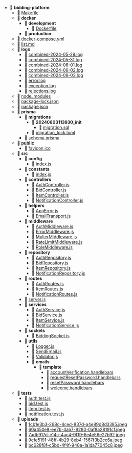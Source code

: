 - 📂 __bidding\-platform__
   - 📄 [Makefile](Makefile)
   - 📂 __docker__
     - 📂 __development__
       - 📄 [Dockerfile](docker/development/Dockerfile)
     - 📂 __production__
   - 📄 [docker\-compose.yml](docker-compose.yml)
   - 📄 [list.md](list.md)
   - 📂 __logs__
     - 📄 [combined\-2024\-05\-29.log](logs/combined-2024-05-29.log)
     - 📄 [combined\-2024\-05\-31.log](logs/combined-2024-05-31.log)
     - 📄 [combined\-2024\-06\-01.log](logs/combined-2024-06-01.log)
     - 📄 [combined\-2024\-06\-02.log](logs/combined-2024-06-02.log)
     - 📄 [combined\-2024\-06\-03.log](logs/combined-2024-06-03.log)
     - 📄 [error.log](logs/error.log)
     - 📄 [exception.log](logs/exception.log)
     - 📄 [rejections.log](logs/rejections.log)
   - 📄 [node\_modules](node_modules)
   - 📄 [package\-lock.json](package-lock.json)
   - 📄 [package.json](package.json)
   - 📂 __prisma__
     - 📂 __migrations__
       - 📂 __20240603113930\_init__
         - 📄 [migration.sql](prisma/migrations/20240603113930_init/migration.sql)
       - 📄 [migration\_lock.toml](prisma/migrations/migration_lock.toml)
     - 📄 [schema.prisma](prisma/schema.prisma)
   - 📂 __public__
     - 📄 [favicon.ico](public/favicon.ico)
   - 📂 __src__
     - 📂 __config__
       - 📄 [index.js](src/config/index.js)
     - 📂 __constants__
       - 📄 [index.js](src/constants/index.js)
     - 📂 __controllers__
       - 📄 [AuthController.js](src/controllers/AuthController.js)
       - 📄 [BidController.js](src/controllers/BidController.js)
       - 📄 [ItemController.js](src/controllers/ItemController.js)
       - 📄 [NotificationController.js](src/controllers/NotificationController.js)
     - 📂 __helpers__
       - 📄 [AppError.js](src/helpers/AppError.js)
       - 📄 [EmailTransport.js](src/helpers/EmailTransport.js)
     - 📂 __middleware__
       - 📄 [AuthMiddleware.js](src/middleware/AuthMiddleware.js)
       - 📄 [ErrorMiddleware.js](src/middleware/ErrorMiddleware.js)
       - 📄 [MulterMiddleware.js](src/middleware/MulterMiddleware.js)
       - 📄 [RateLimitMiddleware.js](src/middleware/RateLimitMiddleware.js)
       - 📄 [RoleMiddleware.js](src/middleware/RoleMiddleware.js)
     - 📂 __repository__
       - 📄 [AuthRepository.js](src/repository/AuthRepository.js)
       - 📄 [BidRepository.js](src/repository/BidRepository.js)
       - 📄 [ItemRepository.js](src/repository/ItemRepository.js)
       - 📄 [NotificationRepository.js](src/repository/NotificationRepository.js)
     - 📂 __routes__
       - 📄 [AuthRoutes.js](src/routes/AuthRoutes.js)
       - 📄 [ItemRoutes.js](src/routes/ItemRoutes.js)
       - 📄 [NotificationRoutes.js](src/routes/NotificationRoutes.js)
     - 📄 [server.js](src/server.js)
     - 📂 __services__
       - 📄 [AuthService.js](src/services/AuthService.js)
       - 📄 [BidService.js](src/services/BidService.js)
       - 📄 [ItemService.js](src/services/ItemService.js)
       - 📄 [NotificationService.js](src/services/NotificationService.js)
     - 📂 __sockets__
       - 📄 [BiddingSocket.js](src/sockets/BiddingSocket.js)
     - 📂 __utils__
       - 📄 [Logger.js](src/utils/Logger.js)
       - 📄 [SendEmail.js](src/utils/SendEmail.js)
       - 📄 [Validator.js](src/utils/Validator.js)
       - 📂 __emails__
         - 📂 __template__
           - 📄 [accountVerification.handlebars](src/utils/emails/template/accountVerification.handlebars)
           - 📄 [requestResetPassword.handlebars](src/utils/emails/template/requestResetPassword.handlebars)
           - 📄 [resetPassword.handlebars](src/utils/emails/template/resetPassword.handlebars)
           - 📄 [welcome.handlebars](src/utils/emails/template/welcome.handlebars)
   - 📂 __tests__
     - 📄 [auth.test.js](tests/auth.test.js)
     - 📄 [bid.test.js](tests/bid.test.js)
     - 📄 [item.test.js](tests/item.test.js)
     - 📄 [notification.test.js](tests/notification.test.js)
   - 📂 __uploads__
     - 📄 [1cb1e3b3\-268c\-4ced\-837d\-a4e89d8d3385.jpeg](uploads/1cb1e3b3-268c-4ced-837d-a4e89d8d3385.jpeg)
     - 📄 [60a450e8\-ee7b\-4ab7\-9280\-0af8a28191cf.jpeg](uploads/60a450e8-ee7b-4ab7-9280-0af8a28191cf.jpeg)
     - 📄 [7adb917d\-e14c\-4ac4\-9f19\-8e4e56e27b92.jpeg](uploads/7adb917d-e14c-4ac4-9f19-8e4e56e27b92.jpeg)
     - 📄 [9cfe5191\-48ff\-4b29\-8eb4\-1567f3b2cc6a.jpeg](uploads/9cfe5191-48ff-4b29-8eb4-1567f3b2cc6a.jpeg)
     - 📄 [bc628f8f\-c5bd\-4f4f\-948a\-1a1da77045c8.jpeg](uploads/bc628f8f-c5bd-4f4f-948a-1a1da77045c8.jpeg)

